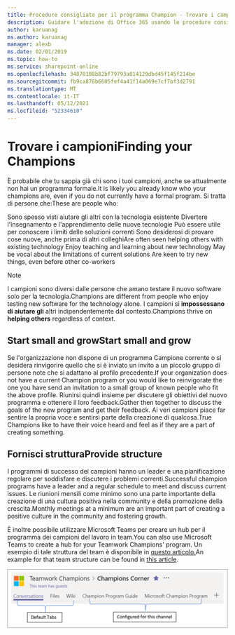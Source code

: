 ```yaml
---
title: Procedure consigliate per il programma Champion - Trovare i campioni
description: Guidare l'adozione di Office 365 usando le procedure consigliate per il programma Champion.
author: karuanag
ms.author: karuanag
manager: alexb
ms.date: 02/01/2019
ms.topic: how-to
ms.service: sharepoint-online
ms.openlocfilehash: 34870108b82bf79793a014129dbd45f145f214be
ms.sourcegitcommit: fb9ca876b6605fef4a41f14a069e7cf7bf3d2791
ms.translationtype: MT
ms.contentlocale: it-IT
ms.lasthandoff: 05/12/2021
ms.locfileid: "52334610"
---
```

# <a name="finding-your-champions"></a><span data-ttu-id="d7c19-103">Trovare i campioni</span><span class="sxs-lookup"><span data-stu-id="d7c19-103">Finding your Champions</span></span> 

<span data-ttu-id="d7c19-104">È probabile che tu sappia già chi sono i tuoi campioni, anche se attualmente non hai un programma formale.</span><span class="sxs-lookup"><span data-stu-id="d7c19-104">It is likely you already know who your champions are, even if you do not currently have a formal program.</span></span>  <span data-ttu-id="d7c19-105">Si tratta di persone che:</span><span class="sxs-lookup"><span data-stu-id="d7c19-105">These are people who:</span></span>

<span data-ttu-id="d7c19-106">Sono spesso visti aiutare gli altri con la tecnologia esistente Divertere l'insegnamento e l'apprendimento delle nuove tecnologie Può essere utile per conoscere i limiti delle soluzioni correnti Sono desiderosi di provare cose nuove, anche prima di altri colleghi</span><span class="sxs-lookup"><span data-stu-id="d7c19-106">Are often seen helping others with existing technology Enjoy teaching and learning about new technology May be vocal about the limitations of current solutions Are keen to try new things, even before other co-workers</span></span>

> [!NOTE]
> <span data-ttu-id="d7c19-107">I campioni sono diversi dalle persone che amano testare il nuovo software solo per la tecnologia.</span><span class="sxs-lookup"><span data-stu-id="d7c19-107">Champions are different from people who enjoy testing new software for the technology alone.</span></span> <span data-ttu-id="d7c19-108">I campioni si **impossessano di aiutare gli** altri indipendentemente dal contesto.</span><span class="sxs-lookup"><span data-stu-id="d7c19-108">Champions thrive on **helping others** regardless of context.</span></span> 

## <a name="start-small-and-grow"></a><span data-ttu-id="d7c19-109">Start small and grow</span><span class="sxs-lookup"><span data-stu-id="d7c19-109">Start small and grow</span></span>

<span data-ttu-id="d7c19-110">Se l'organizzazione non dispone di un programma Campione corrente o si desidera rinvigorire quello che si è inviato un invito a un piccolo gruppo di persone note che si adattano al profilo precedente.</span><span class="sxs-lookup"><span data-stu-id="d7c19-110">If your organization does not have a current Champion program or you would like to reinvigorate the one you have send an invitation to a small group of known people who fit the above profile.</span></span>  <span data-ttu-id="d7c19-111">Riunirsi quindi insieme per discutere gli obiettivi del nuovo programma e ottenere il loro feedback.</span><span class="sxs-lookup"><span data-stu-id="d7c19-111">Gather then together to discuss the goals of the new program and get their feedback.</span></span> <span data-ttu-id="d7c19-112">Ai veri campioni piace far sentire la propria voce e sentirsi parte della creazione di qualcosa.</span><span class="sxs-lookup"><span data-stu-id="d7c19-112">True Champions like to have their voice heard and feel as if they are a part of creating something.</span></span>  

## <a name="provide-structure"></a><span data-ttu-id="d7c19-113">Fornisci struttura</span><span class="sxs-lookup"><span data-stu-id="d7c19-113">Provide structure</span></span>

<span data-ttu-id="d7c19-114">I programmi di successo dei campioni hanno un leader e una pianificazione regolare per soddisfare e discutere i problemi correnti.</span><span class="sxs-lookup"><span data-stu-id="d7c19-114">Successful champion programs have a leader and a regular schedule to meet and discuss current issues.</span></span>  <span data-ttu-id="d7c19-115">Le riunioni mensili come minimo sono una parte importante della creazione di una cultura positiva nella community e della promozione della crescita.</span><span class="sxs-lookup"><span data-stu-id="d7c19-115">Monthly meetings at a minimum are an important part of creating a positive culture in the community and fostering growth.</span></span>  

<span data-ttu-id="d7c19-116">È inoltre possibile utilizzare Microsoft Teams per creare un hub per il programma dei campioni del lavoro in team.</span><span class="sxs-lookup"><span data-stu-id="d7c19-116">You can also use Microsoft Teams to create a hub for your Teamwork Champions' program.</span></span>  <span data-ttu-id="d7c19-117">Un esempio di tale struttura del team è disponibile in [questo articolo.](/MicrosoftTeams/teams-adoption-your-first-teams)</span><span class="sxs-lookup"><span data-stu-id="d7c19-117">An example for that team structure can be found in [this article](/MicrosoftTeams/teams-adoption-your-first-teams).</span></span>

![schede del team campione del lavoro in team](media/teams-adoption-tab-example.png)